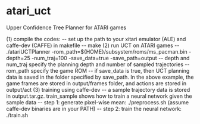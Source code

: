 # atari_uct
Upper Confidence Tree Planner for ATARI games

(1) compile the codes:
-- set up the path to your xitari emulator (ALE) and caffe-dev (CAFFE) in makefile
-- make
(2) run UCT on ATARI games
-- ./atariUCTPlanner -rom_path=${HOME}/subsystem/roms/ms_pacman.bin -depth=25 -num_traj=100 -save_data=true -save_path=output
-- depth and num_traj specify the planning depth and number of sampled trajectories
-- rom_path specify the game ROM
-- if save_data is true, then UCT planning data is saved in the folder specified by save_path. In the above example, the game frames are stored in output/frames folder, and actions are stored in output/act 
(3) training using caffe-dev
-- a sample trajectory data is stored in output.tar.gz. train_sample shows how to train a neural network given the sample data
-- step 1: generate pixel-wise mean: ./preprocess.sh (assume caffe-dev binaries are in your PATH)
-- step 2: train the neural network: ./train.sh 
